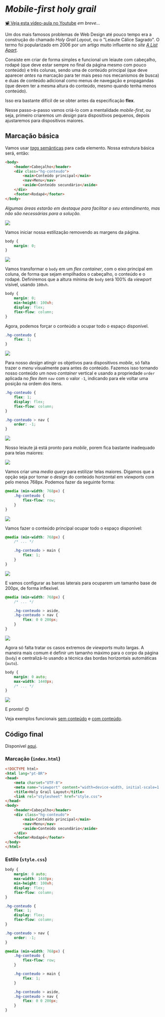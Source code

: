 # _Mobile-first holy grail_

[📽 Veja esta vídeo-aula no Youtube](#) _em breve..._

Um dos mais famosos problemas de Web Design até pouco tempo era a construção do chamado _Holy Grail Layout_, ou o "Leiaute Cálice Sagrado". O termo foi popularizado em 2006 por um artigo muito influente no _site_ [_A List Apart_](https://alistapart.com/article/holygrail/).

Consiste em criar de forma simples e funcional um leiaute com cabeçalho, rodapé (que deve estar sempre no final da página mesmo com pouco conteúdo) e três colunas, sendo uma de conteúdo principal (que deve aparecer _antes_ na marcação para ter mais peso nos mecanismos de busca) e duas de conteúdo adicional como menus de navegação e propagandas (que devem ter a mesma altura do conteúdo, mesmo quando tenha menos conteúdo).

Isso era bastante difícil de se obter antes da especificação **flex**.

Nesse passo-a-passo vamos criá-lo com a mentalidade _mobile-first_, ou seja, primeiro criaremos um _design_ para dispositivos pequenos, depois ajustaremos para dispositivos maiores.

## Marcação básica

Vamos usar [_tags_ semânticas](leiaute.md#elementos-html-sem%C3%A2nticos) para cada elemento. Nossa estrutura básica será, então:

```html
<body>
    <header>Cabeçalho</header>
    <div class="hg-conteudo">
        <main>Conteúdo principal</main>
        <nav>Menu</nav>
        <aside>Conteúdo secundário</aside>
    </div>
    <footer>Rodapé</footer>
</body>
```

_Algumas áreas estarão em destaque para facilitar o seu entendimento, mas não são necessárias para a solução._

![](000090.png)

Vamos iniciar nossa estilização removendo as margens da página.

```css
body {
    margin: 0;
}
```

![](000091.png)

Vamos transformar o `body` em um _flex container_, com o eixo principal em coluna, de forma que sejam empilhados o cabeçalho, o conteúdo e o rodapé. Definiremos que a altura mínima de `body` será 100% da _viewport_ visível, usando `100vh`.

```css
body {
    margin: 0;
    min-height: 100vh;
    display: flex;
    flex-flow: column;
}
```

Agora, podemos forçar o conteúdo a ocupar todo o espaço disponível.

```css
.hg-conteudo {
    flex: 1;
}
```

![](000092.png)

Para nosso _design_ atingir os objetivos para dispositivos _mobile_, só falta trazer o _menu_ visualmente para antes do conteúdo. Fazemos isso tornando nosso conteúdo um novo _container_ vertical e usando a propriedade `order` aplicada no _flex item_ `nav` com o valor `-1`, indicando para ele voltar uma posição na ordem dos itens.

```css
.hg-conteudo {
    flex: 1;
    display: flex;
    flex-flow: column;
}

.hg-conteudo > nav {
    order: -1;
}
```

![](000093.png)

Nosso leiaute já está pronto para _mobile_, porem fica bastante inadequado para telas maiores:

![](000094.png)

Vamos criar uma _media query_ para estilizar telas maiores. Digamos que a opção seja por tornar o _design_ do conteúdo horizontal em _viewports_ com pelo menos 768px. Podemos fazer da seguinte forma:

```css
@media (min-width: 768px) {
    .hg-conteudo {
        flex-flow: row;
    }    
}
```

![](000095.gif)

Vamos fazer o conteúdo principal ocupar todo o espaço disponível:

```css
@media (min-width: 768px) {
    /* ... */

    .hg-conteudo > main {
        flex: 1;
    }
}
```

![](000096.gif)

E vamos configurar as barras laterais para ocuparem um tamanho base de 200px, de forma inflexível.

```css
@media (min-width: 768px) {
    /* ... */

    .hg-conteudo > aside,
    .hg-conteudo > nav {
        flex: 0 0 200px;
    }
}
```

![](000097.gif)


Agora só falta tratar os casos extremos de _viewports_ muito largas. A maneira mais comum é definir um tamanho máximo para o corpo da página (`body`) e centralizá-lo usando a técnica das bordas horizontais automáticas (`auto`).

```css
body {
    margin: 0 auto;
    max-width: 1440px;
    /* ... */
}
```

![](000098.gif)

E pronto! 😊

Veja exemplos funcionais [sem conteúdo](https://ermogenes.github.io/holy-grail-layout/) e [com conteúdo](https://ermogenes.github.io/holy-grail-layout/index-conteudo.html).

## Código final

Disponível [aqui](https://github.com/ermogenes/holy-grail-layout/).

### Marcação (`index.html`)

```html
<!DOCTYPE html>
<html lang="pt-BR">
<head>
    <meta charset="UTF-8">
    <meta name="viewport" content="width=device-width, initial-scale=1.0">
    <title>Holy Grail Layout</title>
    <link rel="stylesheet" href="style.css">
</head>
<body>
    <header>Cabeçalho</header>
    <div class="hg-conteudo">
        <main>Conteúdo principal</main>
        <nav>Menu</nav>
        <aside>Conteúdo secundário</aside>
    </div>
    <footer>Rodapé</footer>
</body>
</html>
```

### Estilo (`style.css`)

```css
body {
    margin: 0 auto;
    max-width: 1440px;
    min-height: 100vh;
    display: flex;
    flex-flow: column;
}

.hg-conteudo {
    flex: 1;
    display: flex;
    flex-flow: column;
}

.hg-conteudo > nav {
    order: -1;
}

@media (min-width: 768px) {
    .hg-conteudo {
        flex-flow: row;
    }

    .hg-conteudo > main {
        flex: 1;
    }

    .hg-conteudo > aside,
    .hg-conteudo > nav {
        flex: 0 0 200px;
    }
}
```